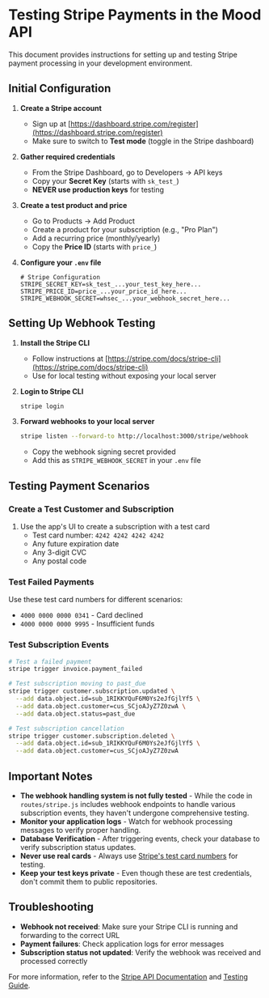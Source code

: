 # Testing Stripe Payments in the Mood API

This document provides instructions for setting up and testing Stripe payment processing in your development environment.

## Initial Configuration

1. **Create a Stripe account**
   - Sign up at [https://dashboard.stripe.com/register](https://dashboard.stripe.com/register)
   - Make sure to switch to **Test mode** (toggle in the Stripe dashboard)

2. **Gather required credentials**
   - From the Stripe Dashboard, go to Developers → API keys
   - Copy your **Secret Key** (starts with `sk_test_`)
   - **NEVER use production keys** for testing

3. **Create a test product and price**
   - Go to Products → Add Product
   - Create a product for your subscription (e.g., "Pro Plan")
   - Add a recurring price (monthly/yearly)
   - Copy the **Price ID** (starts with `price_`)

4. **Configure your `.env` file**
   ```
   # Stripe Configuration
   STRIPE_SECRET_KEY=sk_test_...your_test_key_here...
   STRIPE_PRICE_ID=price_...your_price_id_here...
   STRIPE_WEBHOOK_SECRET=whsec_...your_webhook_secret_here...
   ```

## Setting Up Webhook Testing

1. **Install the Stripe CLI**
   - Follow instructions at [https://stripe.com/docs/stripe-cli](https://stripe.com/docs/stripe-cli)
   - Use for local testing without exposing your local server

2. **Login to Stripe CLI**
   ```bash
   stripe login
   ```

3. **Forward webhooks to your local server**
   ```bash
   stripe listen --forward-to http://localhost:3000/stripe/webhook
   ```
   - Copy the webhook signing secret provided
   - Add this as `STRIPE_WEBHOOK_SECRET` in your `.env` file

## Testing Payment Scenarios

### Create a Test Customer and Subscription

1. Use the app's UI to create a subscription with a test card
   - Test card number: `4242 4242 4242 4242`
   - Any future expiration date
   - Any 3-digit CVC
   - Any postal code

### Test Failed Payments

Use these test card numbers for different scenarios:
- `4000 0000 0000 0341` - Card declined
- `4000 0000 0000 9995` - Insufficient funds

### Test Subscription Events

```bash
# Test a failed payment
stripe trigger invoice.payment_failed

# Test subscription moving to past_due
stripe trigger customer.subscription.updated \
  --add data.object.id=sub_1RIKKYQuF6M0Ys2eJfGjlYf5 \
  --add data.object.customer=cus_SCjoAJyZ7Z0zwA \
  --add data.object.status=past_due

# Test subscription cancellation
stripe trigger customer.subscription.deleted \
  --add data.object.id=sub_1RIKKYQuF6M0Ys2eJfGjlYf5 \
  --add data.object.customer=cus_SCjoAJyZ7Z0zwA
```

## Important Notes

- **The webhook handling system is not fully tested** - While the code in `routes/stripe.js` includes webhook endpoints to handle various subscription events, they haven't undergone comprehensive testing.
- **Monitor your application logs** - Watch for webhook processing messages to verify proper handling.
- **Database Verification** - After triggering events, check your database to verify subscription status updates.
- **Never use real cards** - Always use [Stripe's test card numbers](https://docs.stripe.com/testing#cards) for testing.
- **Keep your test keys private** - Even though these are test credentials, don't commit them to public repositories.

## Troubleshooting

- **Webhook not received**: Make sure your Stripe CLI is running and forwarding to the correct URL
- **Payment failures**: Check application logs for error messages
- **Subscription status not updated**: Verify the webhook was received and processed correctly

For more information, refer to the [Stripe API Documentation](https://docs.stripe.com/api) and [Testing Guide](https://docs.stripe.com/testing). 